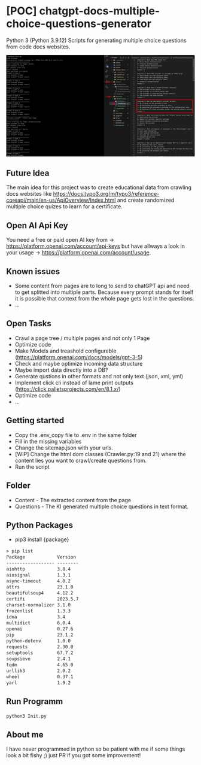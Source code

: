 # [POC] chatgpt-docs-multiple-choice-questions-generator
Python 3 (Python 3.9.12) Scripts for generating multiple choice questions from code docs websites.

![Script showcase](Assets/img-1.png)

## Future Idea
The main idea for this project was to create educational data from crawling docs websites like https://docs.typo3.org/m/typo3/reference-coreapi/main/en-us/ApiOverview/Index.html and create randomized multiple choice quizes to learn for a certificate.

## Open AI Api Key
You need a free or paid open AI key from -> https://platform.openai.com/account/api-keys but have allways a look in your usage -> https://platform.openai.com/account/usage.

## Known issues
- Some content from pages are to long to send to chatGPT api and need to get splitted into multiple parts. Because every prompt stands for itself it is possible that context from the whole page gets lost in the questions.
- ...

## Open Tasks
- Crawl a page tree / multiple pages and not only 1 Page
- Optimize code
- Make Models and treashold configureble (https://platform.openai.com/docs/models/gpt-3-5)
- Check and maybe optimize incoming data structure
- Maybe import data directly into a DB?
- Generate qustions in other formats and not only text (json, xml, yml)
- Implement click cli instead of lame print outputs (https://click.palletsprojects.com/en/8.1.x/)
- Optimize code
- ... 

## Getting started
- Copy the .env_copy file to .env in the same folder
- Fill in the missing variables
- Change the sitemap.json with your urls.
- [WIP] Change the html dom classes (Crawler.py:19 and 21) where the content lies you want to crawl/create questions from. 
- Run the script

## Folder
- Content - The extracted content from the page
- Questions - The KI generated multiple choice questions in text format.

## Python Packages 

- pip3 install {package}

````
> pip list
Package            Version
------------------ --------
aiohttp            3.8.4
aiosignal          1.3.1
async-timeout      4.0.2
attrs              23.1.0
beautifulsoup4     4.12.2
certifi            2023.5.7
charset-normalizer 3.1.0
frozenlist         1.3.3
idna               3.4
multidict          6.0.4
openai             0.27.6
pip                23.1.2
python-dotenv      1.0.0
requests           2.30.0
setuptools         67.7.2
soupsieve          2.4.1
tqdm               4.65.0
urllib3            2.0.2
wheel              0.37.1
yarl               1.9.2

````

## Run Programm

`` python3 Init.py ``

## About me
I have never programmed in python so be patient with me if some things look a bit fishy ;) just PR if you got some improvement!

